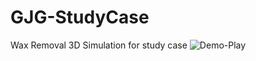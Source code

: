 # GJG-StudyCase
Wax Removal 3D Simulation for study case
![Demo-Play](https://user-images.githubusercontent.com/106100524/187319145-4f86655f-e331-4ffc-92cb-23d018b9bbc1.gif)
